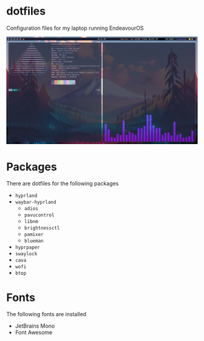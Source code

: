 # dotfiles
Configuration files for my laptop running EndeavourOS

![alt text](images/screenshot1.png)

# Packages
There are dotfiles for the following packages

- `hyprland`
- `waybar-hyprland`
    - `adios`
    - `pavucontrol`
    - `libnm`
    - `brightnessctl`
    - `pamixer`
    - `blueman`
- `hyprpaper`
- `swaylock`
- `cava`
- `wofi`
- `btop`

# Fonts
The following fonts are installed
- JetBrains Mono
- Font Awesome